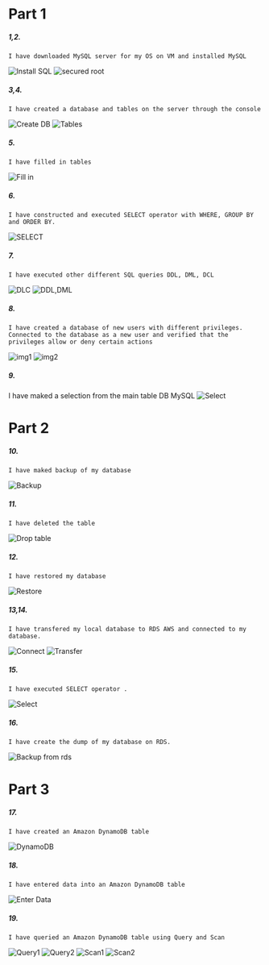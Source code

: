 # Part 1

##### 1,2.

    I have downloaded MySQL server for my OS on VM and installed MySQL

![Install SQL](https://github.com/shizgara/DevOps_online_Rivne_2021Q2/blob/master/m3/task%203.1/images/Part%201/1%2C2%20secure%20installation.png)
![secured root](https://github.com/shizgara/DevOps_online_Rivne_2021Q2/blob/master/m3/task%203.1/images/Part%201/2%20mysql%20root.png)

##### 3,4.

    I have created a database and tables on the server through the console

![Create DB](https://github.com/shizgara/DevOps_online_Rivne_2021Q2/blob/master/m3/task%203.1/images/Part%201/4%20CREATE%20TABLE.png)
![Tables](https://github.com/shizgara/DevOps_online_Rivne_2021Q2/blob/master/m3/task%203.1/images/Part%201/4%20create%20database.png)

##### 5.

    I have filled in tables

![Fill in](https://github.com/shizgara/DevOps_online_Rivne_2021Q2/blob/master/m3/task%203.1/images/Part%201/5%20filled%20tables.png)

##### 6.

    I have constructed and executed SELECT operator with WHERE, GROUP BY and ORDER BY.

![SELECT](https://github.com/shizgara/DevOps_online_Rivne_2021Q2/blob/master/m3/task%203.1/images/Part%201/6%20groupby%20orderby.png)

##### 7.

    I have executed other different SQL queries DDL, DML, DCL

![DLC](https://github.com/shizgara/DevOps_online_Rivne_2021Q2/blob/master/m3/task%203.1/images/Part%201/7%20DCL.png)
![DDL,DML](https://github.com/shizgara/DevOps_online_Rivne_2021Q2/blob/master/m3/task%203.1/images/Part%201/7%20DDL%2CDML.png)

##### 8.

    I have created a database of new users with different privileges. Connected to the database as a new user and verified that the privileges allow or deny certain actions

![img1](https://github.com/shizgara/DevOps_online_Rivne_2021Q2/blob/master/m3/task%203.1/images/Part%201/8_1.png)
![img2](https://github.com/shizgara/DevOps_online_Rivne_2021Q2/blob/master/m3/task%203.1/images/Part%201/8_2.png)

##### 9.

I have maked a selection from the main table DB MySQL
![Select](https://github.com/shizgara/DevOps_online_Rivne_2021Q2/blob/master/m3/task%203.1/images/Part%201/9%20select.png)

# Part 2

##### 10.

    I have maked backup of my database

![Backup](https://github.com/shizgara/DevOps_online_Rivne_2021Q2/blob/master/m3/task%203.1/images/Part%202/10%20backup.png)

##### 11.

    I have deleted the table

![Drop table](https://github.com/shizgara/DevOps_online_Rivne_2021Q2/blob/master/m3/task%203.1/images/Part%202/11%20drop%20table.png)

##### 12.

    I have restored my database

![Restore](https://github.com/shizgara/DevOps_online_Rivne_2021Q2/blob/master/m3/task%203.1/images/Part%202/12%20restore.png)

##### 13,14.

    I have transfered my local database to RDS AWS and connected to my database.

![Connect](https://github.com/shizgara/DevOps_online_Rivne_2021Q2/blob/master/m3/task%203.1/images/Part%202/13%20create%20db%20on%20aws.png)
![Transfer](https://github.com/shizgara/DevOps_online_Rivne_2021Q2/blob/master/m3/task%203.1/images/Part%202/14%20Transfer%20and%20connect%20to%20FB.png)

##### 15.

    I have executed SELECT operator .

![Select](https://github.com/shizgara/DevOps_online_Rivne_2021Q2/blob/master/m3/task%203.1/images/Part%202/15%20execure%20SELECT.png)

##### 16.

    I have create the dump of my database on RDS.

![Backup from rds](https://github.com/shizgara/DevOps_online_Rivne_2021Q2/blob/master/m3/task%203.1/images/Part%202/16%20Create%20dump.png)

# Part 3

##### 17.

    I have created an Amazon DynamoDB table

![DynamoDB](https://github.com/shizgara/DevOps_online_Rivne_2021Q2/blob/master/m3/task%203.1/images/Part%203/17%20Dynamo%20DB.png)

##### 18.

    I have entered data into an Amazon DynamoDB table

![Enter Data](https://github.com/shizgara/DevOps_online_Rivne_2021Q2/blob/master/m3/task%203.1/images/Part%203/18%20Enter%20data.png)

##### 19.

    I have queried an Amazon DynamoDB table using Query and Scan

![Query1](https://github.com/shizgara/DevOps_online_Rivne_2021Q2/blob/master/m3/task%203.1/images/Part%203/19%20Query1.png)
![Query2](https://github.com/shizgara/DevOps_online_Rivne_2021Q2/blob/master/m3/task%203.1/images/Part%203/19%20Query2.png)
![Scan1](https://github.com/shizgara/DevOps_online_Rivne_2021Q2/blob/master/m3/task%203.1/images/Part%203/19%20Scan1.png)
![Scan2](https://github.com/shizgara/DevOps_online_Rivne_2021Q2/blob/master/m3/task%203.1/images/Part%203/19%20Scan2.png)

